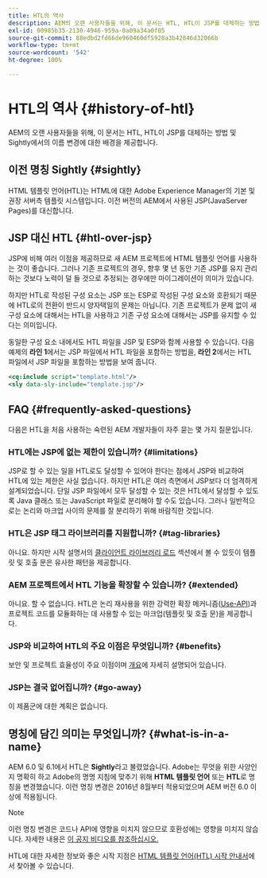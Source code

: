 ```yaml
---
title: HTL의 역사
description: AEM의 오랜 사용자들을 위해, 이 문서는 HTL, HTL이 JSP를 대체하는 방법 및 Sightly에서의 이름 변경에 대한 배경을 제공합니다.
exl-id: 00985b35-2130-4946-959a-0a09a34a0f05
source-git-commit: 88edbd2fd66de960460df5928a3b42846d32066b
workflow-type: tm+mt
source-wordcount: '542'
ht-degree: 100%

---
```



# HTL의 역사 {#history-of-htl}

AEM의 오랜 사용자들을 위해, 이 문서는 HTL, HTL이 JSP를 대체하는 방법 및 Sightly에서의 이름 변경에 대한 배경을 제공합니다.

## 이전 명칭 Sightly {#sightly}

HTML 템플릿 언어(HTL)는 HTML에 대한 Adobe Experience Manager의 기본 및 권장 서버측 템플릿 시스템입니다. 이전 버전의 AEM에서 사용된 JSP(JavaServer Pages)를 대신합니다.

## JSP 대신 HTL {#htl-over-jsp}

JSP에 비해 여러 이점을 제공하므로 새 AEM 프로젝트에 HTML 템플릿 언어를 사용하는 것이 좋습니다. 그러나 기존 프로젝트의 경우, 향후 몇 년 동안 기존 JSP를 유지 관리하는 것보다 노력이 덜 들 것으로 추정되는 경우에만 마이그레이션이 의미가 있습니다.

하지만 HTL로 작성된 구성 요소는 JSP 또는 ESP로 작성된 구성 요소와 호환되기 때문에 HTL로의 전환이 반드시 양자택일의 문제는 아닙니다. 기존 프로젝트가 문제 없이 새 구성 요소에 대해서는 HTL을 사용하고 기존 구성 요소에 대해서는 JSP를 유지할 수 있다는 의미입니다.

동일한 구성 요소 내에서도 HTL 파일을 JSP 및 ESP와 함께 사용할 수 있습니다. 다음 예제의 **라인 1**&#x200B;에서는 JSP 파일에서 HTL 파일을 포함하는 방법을, **라인 2**&#x200B;에서는 HTL 파일에서 JSP 파일을 포함하는 방법을 보여 줍니다.

```xml
<cq:include script="template.html"/>
<sly data-sly-include="template.jsp"/>
```

## FAQ {#frequently-asked-questions}

다음은 HTL을 처음 사용하는 숙련된 AEM 개발자들이 자주 묻는 몇 가지 질문입니다.

### HTL에는 JSP에 없는 제한이 있습니까? {#limitations}

JSP로 할 수 있는 일을 HTL로도 달성할 수 있어야 한다는 점에서 JSP와 비교하여 HTL에 있는 제한은 사실 없습니다. 하지만 HTL은 여러 측면에서 JSP보다 더 엄격하게 설계되었습니다. 단일 JSP 파일에서 모두 달성할 수 있는 것은 HTL에서 달성할 수 있도록 Java 클래스 또는 JavaScript 파일로 분리해야 할 수도 있습니다. 그러나 일반적으로는 논리와 마크업 사이의 문제를 잘 분리하기 위해 바람직한 것입니다.

### HTL은 JSP 태그 라이브러리를 지원합니까? {#tag-libraries}

아니요. 하지만 시작 설명서의 [클라이언트 라이브러리 로드](getting-started.md#loading-client-libraries) 섹션에서 볼 수 있듯이 템플릿 및 호출 문은 유사한 패턴을 제공합니다.

### AEM 프로젝트에서 HTL 기능을 확장할 수 있습니까? {#extended}

아니요. 할 수 없습니다. HTL은 논리 재사용을 위한 강력한 확장 메커니즘([Use-API](#use-api-for-accessing-logic))과 프로젝트 코드를 모듈화하는 데 사용할 수 있는 마크업(템플릿 및 호출 문)을 제공합니다.

### JSP와 비교하여 HTL의 주요 이점은 무엇입니까? {#benefits}

보안 및 프로젝트 효율성이 주요 이점이며 [개요](overview.md)에 자세히 설명되어 있습니다.

### JSP는 결국 없어집니까? {#go-away}

이 제품군에 대한 계획은 없습니다.

## 명칭에 담긴 의미는 무엇입니까? {#what-is-in-a-name}

AEM 6.0 및 6.1에서 HTL은 **Sightly**&#x200B;라고 불렸었습니다. Adobe는 무엇을 위한 사양인지 명확히 하고 Adobe의 명명 지침에 맞추기 위해 **HTML 템플릿 언어** 또는 **HTL**&#x200B;로 명칭을 변경했습니다. 이런 명칭 변경은 2016년 8월부터 적용되었으며 AEM 버전 6.0 이상에 적용됩니다.

>[!NOTE]
>
>이런 명칭 변경은 코드나 API에 영향을 미치지 않으므로 호환성에는 영향을 미치지 않습니다. 자세한 내용은 [이 공지 비디오를 참조하십시오.](https://helpx.adobe.com/kr/experience-manager/how-to/announce-htl.html)

HTL에 대한 자세한 정보와 좋은 시작 지점은 [HTML 템플릿 언어(HTL) 시작 안내서](overview.md)에서 찾아볼 수 있습니다.
